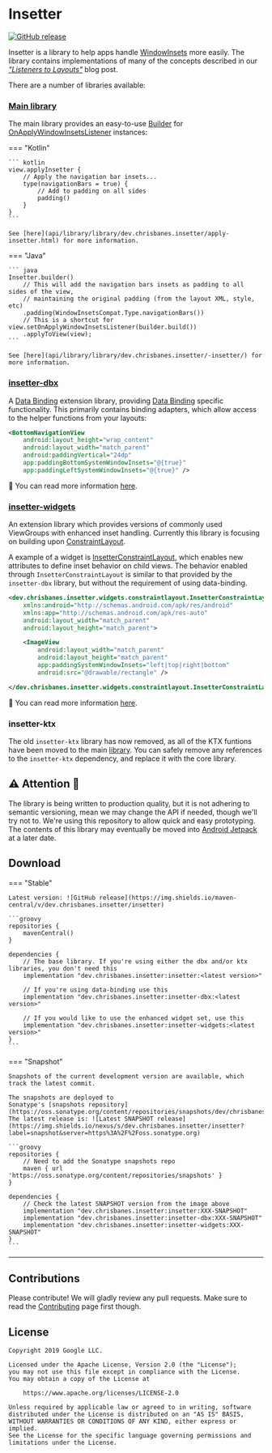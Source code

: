 # Insetter

[![GitHub release](https://img.shields.io/maven-central/v/dev.chrisbanes.insetter/insetter)](https://search.maven.org/search?q=g:dev.chrisbanes.insetter)

Insetter is a library to help apps handle
[WindowInsets](https://developer.android.com/reference/android/view/WindowInsets.html) more easily.
The library contains implementations of many of the concepts described in our
[_"Listeners to Layouts"_](https://medium.com/androiddevelopers/windowinsets-listeners-to-layouts-8f9ccc8fa4d1)
blog post.

There are a number of libraries available:

### [Main library](library/)

The main library provides an easy-to-use
[Builder](/library/src/main/java/dev/chrisbanes/insetter/Insetter.kt) for
[OnApplyWindowInsetsListener](https://developer.android.com/reference/androidx/core/view/OnApplyWindowInsetsListener)
instances:

=== "Kotlin"

    ``` kotlin
    view.applyInsetter {
        // Apply the navigation bar insets...
        type(navigationBars = true) {
            // Add to padding on all sides
            padding()
        }
    }
    ```

    See [here](api/library/library/dev.chrisbanes.insetter/apply-insetter.html) for more information.

=== "Java"

    ``` java
    Insetter.builder()
        // This will add the navigation bars insets as padding to all sides of the view,
        // maintaining the original padding (from the layout XML, style, etc)
        .padding(WindowInsetsCompat.Type.navigationBars())
        // This is a shortcut for view.setOnApplyWindowInsetsListener(builder.build())
        .applyToView(view);
    ```

    See [here](api/library/library/dev.chrisbanes.insetter/-insetter/) for more information.

### [insetter-dbx](dbx/)

A [Data Binding][databinding] extension library, providing [Data Binding][databinding] specific functionality.
This primarily contains binding adapters, which allow access to the helper functions from your layouts:

``` xml
<BottomNavigationView
    android:layout_height="wrap_content"
    android:layout_width="match_parent"
    android:paddingVertical="24dp"
    app:paddingBottomSystemWindowInsets="@{true}"
    app:paddingLeftSystemWindowInsets="@{true}" />
```

📖 You can read more information [here](dbx/).

### [insetter-widgets](widgets/)

An extension library which provides versions of commonly used ViewGroups with enhanced inset
handling. Currently this library is focusing on building upon 
[ConstraintLayout](https://developer.android.com/reference/androidx/constraintlayout/widget/ConstraintLayout.html).

A example of a widget is [InsetterConstraintLayout](widgets/src/main/java/dev/chrisbanes/insetter/widgets/constraintlayout/InsetterConstraintLayout.java),
which enables new attributes to define inset behavior on child views.
The behavior enabled through `InsetterConstraintLayout` is similar to that provided by 
the `insetter-dbx` library, but without the requirement of using data-binding.

``` xml
<dev.chrisbanes.insetter.widgets.constraintlayout.InsetterConstraintLayout
    xmlns:android="http://schemas.android.com/apk/res/android"
    xmlns:app="http://schemas.android.com/apk/res-auto"
    android:layout_width="match_parent"
    android:layout_height="match_parent">

    <ImageView
        android:layout_width="match_parent"
        android:layout_height="match_parent"
        app:paddingSystemWindowInsets="left|top|right|bottom"
        android:src="@drawable/rectangle" />

</dev.chrisbanes.insetter.widgets.constraintlayout.InsetterConstraintLayout>
```

📖 You can read more information [here](widgets/).

### insetter-ktx

The old `insetter-ktx` library has now removed, as all of the KTX funtions have been moved to the main [library](library/). You can safely remove any references to the `insetter-ktx` dependency, and replace it with the core library.

## ⚠️ Attention 🚧

The library is being written to production quality, but it is not adhering to semantic versioning,
mean we may change the API if needed, though we'll try not to. We're using this repository to
allow quick and easy prototyping. The contents of this library may eventually be moved into
[Android Jetpack](https://android.googlesource.com/platform/frameworks/support/+/androidx-master-dev/)
at a later date.

## Download

=== "Stable"

    Latest version: ![GitHub release](https://img.shields.io/maven-central/v/dev.chrisbanes.insetter/insetter)

    ```groovy
    repositories {
        mavenCentral()
    }

    dependencies {
        // The base library. If you're using either the dbx and/or ktx libraries, you don't need this
        implementation "dev.chrisbanes.insetter:insetter:<latest version>"

        // If you're using data-binding use this
        implementation "dev.chrisbanes.insetter:insetter-dbx:<latest version>"
    
        // If you would like to use the enhanced widget set, use this
        implementation "dev.chrisbanes.insetter:insetter-widgets:<latest version>"
    }
    ```

=== "Snapshot"

    Snapshots of the current development version are available, which track the latest commit.

    The snapshots are deployed to
    Sonatype's [snapshots repository](https://oss.sonatype.org/content/repositories/snapshots/dev/chrisbanes/insetter/).
    The latest release is: ![Latest SNAPSHOT release](https://img.shields.io/nexus/s/dev.chrisbanes.insetter/insetter?label=snapshot&server=https%3A%2F%2Foss.sonatype.org)

    ```groovy
    repositories {
        // Need to add the Sonatype snapshots repo
        maven { url 'https://oss.sonatype.org/content/repositories/snapshots' }
    }

    dependencies {
        // Check the latest SNAPSHOT version from the image above
        implementation "dev.chrisbanes.insetter:insetter:XXX-SNAPSHOT"
        implementation "dev.chrisbanes.insetter:insetter-dbx:XXX-SNAPSHOT"
        implementation "dev.chrisbanes.insetter:insetter-widgets:XXX-SNAPSHOT"
    }
    ```

---

## Contributions

Please contribute! We will gladly review any pull requests.
Make sure to read the [Contributing](contributing) page first though.

## License

```
Copyright 2019 Google LLC.

Licensed under the Apache License, Version 2.0 (the "License");
you may not use this file except in compliance with the License.
You may obtain a copy of the License at

    https://www.apache.org/licenses/LICENSE-2.0

Unless required by applicable law or agreed to in writing, software
distributed under the License is distributed on an "AS IS" BASIS,
WITHOUT WARRANTIES OR CONDITIONS OF ANY KIND, either express or implied.
See the License for the specific language governing permissions and
limitations under the License.
```

[databinding]: https://developer.android.com/topic/libraries/data-binding
[snap]: https://oss.sonatype.org/content/repositories/snapshots/
